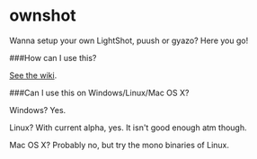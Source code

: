 # ownshot
Wanna setup your own LightShot, puush or gyazo? Here you go!

###How can I use this?

[See the wiki](https://github.com/ardaozkal/ownshot/wiki).

###Can I use this on Windows/Linux/Mac OS X?

Windows? Yes.

Linux? With current alpha, yes. It isn't good enough atm though.

Mac OS X? Probably no, but try the mono binaries of Linux.
